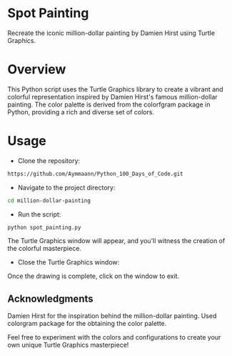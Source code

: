 # Spot Painting
Recreate the iconic million-dollar painting by Damien Hirst using Turtle Graphics.

# Overview
This Python script uses the Turtle Graphics library to create a vibrant and colorful representation inspired by Damien Hirst's famous million-dollar painting. The color palette is derived from the colorfgram package in Python, providing a rich and diverse set of colors.

# Usage
- Clone the repository:
```bash
https://github.com/Aymmaann/Python_100_Days_of_Code.git
```

- Navigate to the project directory:
```bash
cd million-dollar-painting
```

- Run the script:
```bash
python spot_painting.py
```
The Turtle Graphics window will appear, and you'll witness the creation of the colorful masterpiece.

- Close the Turtle Graphics window:

Once the drawing is complete, click on the window to exit.

## Acknowledgments
Damien Hirst for the inspiration behind the million-dollar painting.
Used colorgram package for the obtaining the color palette.


Feel free to experiment with the colors and configurations to create your own unique Turtle Graphics masterpiece!